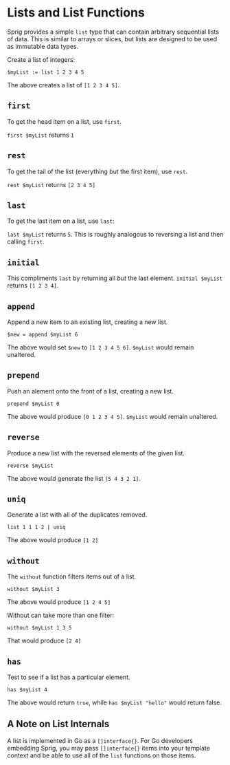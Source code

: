 # Lists and List Functions

Sprig provides a simple `list` type that can contain arbitrary sequential lists
of data. This is similar to arrays or slices, but lists are designed to be used
as immutable data types.

Create a list of integers:

```
$myList := list 1 2 3 4 5
```

The above creates a list of `[1 2 3 4 5]`.

## `first`

To get the head item on a list, use `first`.

`first $myList` returns `1`

## `rest`

To get the tail of the list (everything but the first item), use `rest`.

`rest $myList` returns `[2 3 4 5]`

## `last`

To get the last item on a list, use `last`:

`last $myList` returns `5`. This is roughly analogous to reversing a list and
then calling `first`.

## `initial`

This compliments `last` by returning all _but_ the last element.
`initial $myList` returns `[1 2 3 4]`.

## `append`

Append a new item to an existing list, creating a new list.

```
$new = append $myList 6
```

The above would set `$new` to `[1 2 3 4 5 6]`. `$myList` would remain unaltered.

## `prepend`

Push an alement onto the front of a list, creating a new list.

```
prepend $myList 0
```

The above would produce `[0 1 2 3 4 5]`. `$myList` would remain unaltered.

## `reverse`

Produce a new list with the reversed elements of the given list.

```
reverse $myList
```

The above would generate the list `[5 4 3 2 1]`.

## `uniq`

Generate a list with all of the duplicates removed.

```
list 1 1 1 2 | uniq
```

The above would produce `[1 2]`

## `without`

The `without` function filters items out of a list.

```
without $myList 3
```

The above would produce `[1 2 4 5]`

Without can take more than one filter:

```
without $myList 1 3 5
```

That would produce `[2 4]`

##  `has`

Test to see if a list has a particular element.

```
has $myList 4
```

The above would return `true`, while `has $myList "hello"` would return false.

## A Note on List Internals

A list is implemented in Go as a `[]interface{}`. For Go developers embedding
Sprig, you may pass `[]interface{}` items into your template context and be
able to use all of the `list` functions on those items.

